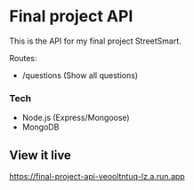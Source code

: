 # Final project API
This is the API for my final project StreetSmart.

Routes: 
- /questions (Show all questions)

### Tech
- Node.js (Express/Mongoose)
- MongoDB

## View it live
https://final-project-api-veooltntuq-lz.a.run.app
